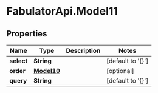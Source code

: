 # FabulatorApi.Model11

## Properties
Name | Type | Description | Notes
------------ | ------------- | ------------- | -------------
**select** | **String** |  | [default to &#39;{}&#39;]
**order** | [**Model10**](Model10.md) |  | [optional] 
**query** | **String** |  | [default to &#39;{}&#39;]


